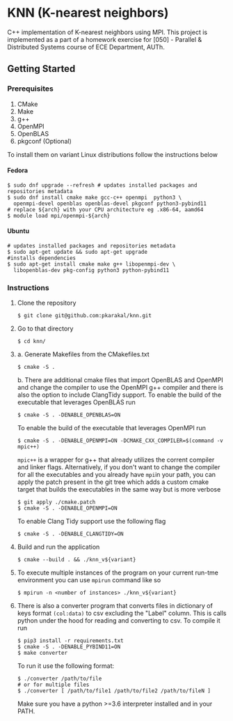 # KNN (K-nearest neighbors)
C++ implementation of K-nearest neighbors using MPI. This project is implemented
as a part of a homework exercise for [050] - Parallel & Distributed Systems course
of ECE Department, AUTh.

## Getting Started

### Prerequisites
1. CMake
2. Make
3. g++
4. OpenMPI
5. OpenBLAS
6. pkgconf (Optional)

To install them on variant Linux distributions follow the instructions below

#### Fedora
```shell
$ sudo dnf upgrade --refresh # updates installed packages and repositories metadata
$ sudo dnf install cmake make gcc-c++ openmpi  python3 \
  openmpi-devel openblas openblas-devel pkgconf python3-pybind11
# replace ${arch} with your CPU architecture eg .x86-64, aamd64
$ module load mpi/openmpi-${arch}
```

#### Ubuntu
```shell
# updates installed packages and repositories metadata
$ sudo apt-get update && sudo apt-get upgrade
#installs dependencies
$ sudo apt-get install cmake make g++ libopenmpi-dev \ 
  libopenblas-dev pkg-config python3 python-pybind11 
```



### Instructions
1.  Clone the repository
    ```shell script
    $ git clone git@github.com:pkarakal/knn.git
    ```
2.  Go to that directory
    ```shell script
    $ cd knn/
    ```
3.  a. Generate Makefiles from the CMakefiles.txt
    ```shell script
    $ cmake -S .
    ```
    b. There are additional cmake files that import OpenBLAS and OpenMPI and 
    change the compiler to use the OpenMPI g++ compiler and there is also the
    option  to include ClangTidy support.
    To enable the build of the executable that leverages OpenBLAS run
    ```shell script
    $ cmake -S . -DENABLE_OPENBLAS=ON
    ``` 
    To enable the build of the executable that leverages OpenMPI run
    ```
    $ cmake -S . -DENABLE_OPENMPI=ON -DCMAKE_CXX_COMPILER=$(command -v mpic++)
    ```
    `mpic++` is a wrapper for g++ that already utilizes the corrent compiler and
    linker flags.
    Alternatively, if you don't want to change the compiler for all the executables
    and you already have `mpi`in your path, you can apply the patch present in the
    git tree which adds a custom cmake target that builds the executables in the
    same way but is more verbose
    ```shell
    $ git apply ./cmake.patch
    $ cmake -S . -DENABLE_OPENMPI=ON
    ```
    
    To enable Clang Tidy support use the following flag
    ```shell script
    $ cmake -S . -DENABLE_CLANGTIDY=ON
    ```
4.  Build and run the application
    ```shell script
    $ cmake --build . && ./knn_v${variant}
    ```
5.  To execute multiple instances of the program on your current run-tme environment
    you can use `mpirun` command like so
    ```shell
    $ mpirun -n <number of instances> ./knn_v${variant}
    ```
6.  There is also a converter program that converts files in dictionary of keys 
    format `(col:data)` to csv excluding the "Label" column. This is calls python 
    under the hood for reading and converting to csv. To compile it run 
    ```shell
    $ pip3 install -r requirements.txt
    $ cmake -S . -DENABLE_PYBIND11=ON
    $ make converter
    ```
    To run it use the following format:
    ```shell
    $ ./converter /path/to/file 
    # or for multiple files
    $ ./converter [ /path/to/file1 /path/to/file2 /path/to/fileN ]
    ```
    Make sure you have a python >=3.6 interpreter installed and in your PATH. 